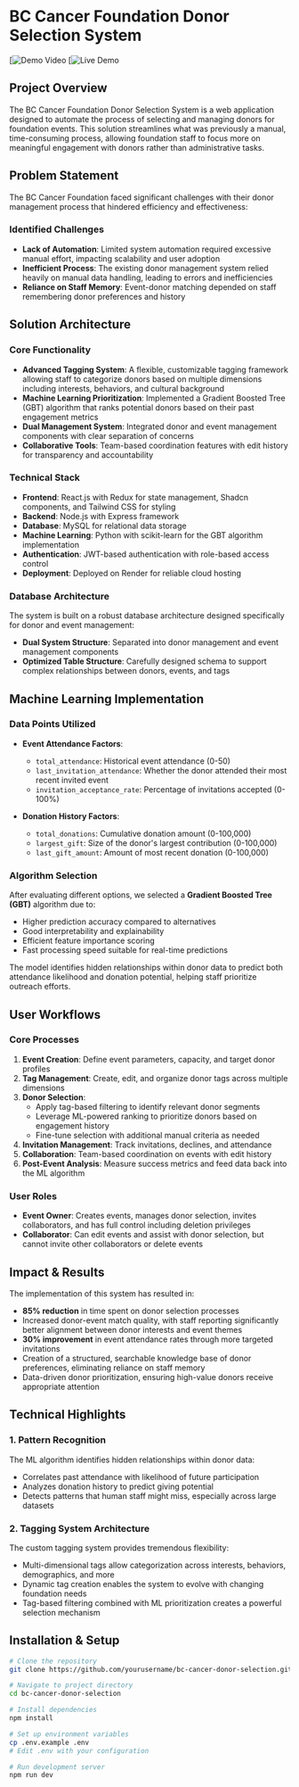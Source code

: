 # BC Cancer Foundation Donor Selection System

[![Demo Video](https://youtu.be/YZZVDxJAvDc)
[![Live Demo](https://five500-project-03-1.onrender.com)


## Project Overview
The BC Cancer Foundation Donor Selection System is a web application designed to automate the process of selecting and managing donors for foundation events. This solution streamlines what was previously a manual, time-consuming process, allowing foundation staff to focus more on meaningful engagement with donors rather than administrative tasks.

## Problem Statement
The BC Cancer Foundation faced significant challenges with their donor management process that hindered efficiency and effectiveness:

### Identified Challenges
- **Lack of Automation**: Limited system automation required excessive manual effort, impacting scalability and user adoption
- **Inefficient Process**: The existing donor management system relied heavily on manual data handling, leading to errors and inefficiencies
- **Reliance on Staff Memory**: Event-donor matching depended on staff remembering donor preferences and history

## Solution Architecture

### Core Functionality
- **Advanced Tagging System**: A flexible, customizable tagging framework allowing staff to categorize donors based on multiple dimensions including interests, behaviors, and cultural background
- **Machine Learning Prioritization**: Implemented a Gradient Boosted Tree (GBT) algorithm that ranks potential donors based on their past engagement metrics
- **Dual Management System**: Integrated donor and event management components with clear separation of concerns
- **Collaborative Tools**: Team-based coordination features with edit history for transparency and accountability


### Technical Stack
- **Frontend**: React.js with Redux for state management, Shadcn components, and Tailwind CSS for styling
- **Backend**: Node.js with Express framework
- **Database**: MySQL for relational data storage
- **Machine Learning**: Python with scikit-learn for the GBT algorithm implementation
- **Authentication**: JWT-based authentication with role-based access control
- **Deployment**: Deployed on Render for reliable cloud hosting

### Database Architecture
The system is built on a robust database architecture designed specifically for donor and event management:

- **Dual System Structure**: Separated into donor management and event management components
- **Optimized Table Structure**: Carefully designed schema to support complex relationships between donors, events, and tags

## Machine Learning Implementation

### Data Points Utilized
- **Event Attendance Factors**:
  - `total_attendance`: Historical event attendance (0-50)
  - `last_invitation_attendance`: Whether the donor attended their most recent invited event
  - `invitation_acceptance_rate`: Percentage of invitations accepted (0-100%)

- **Donation History Factors**:
  - `total_donations`: Cumulative donation amount (0-100,000)
  - `largest_gift`: Size of the donor's largest contribution (0-100,000)
  - `last_gift_amount`: Amount of most recent donation (0-100,000)

### Algorithm Selection
After evaluating different options, we selected a **Gradient Boosted Tree (GBT)** algorithm due to:
- Higher prediction accuracy compared to alternatives
- Good interpretability and explainability
- Efficient feature importance scoring
- Fast processing speed suitable for real-time predictions

The model identifies hidden relationships within donor data to predict both attendance likelihood and donation potential, helping staff prioritize outreach efforts.

## User Workflows

### Core Processes
1. **Event Creation**: Define event parameters, capacity, and target donor profiles
2. **Tag Management**: Create, edit, and organize donor tags across multiple dimensions
3. **Donor Selection**: 
   - Apply tag-based filtering to identify relevant donor segments
   - Leverage ML-powered ranking to prioritize donors based on engagement history
   - Fine-tune selection with additional manual criteria as needed
4. **Invitation Management**: Track invitations, declines, and attendance
5. **Collaboration**: Team-based coordination on events with edit history
6. **Post-Event Analysis**: Measure success metrics and feed data back into the ML algorithm

### User Roles
- **Event Owner**: Creates events, manages donor selection, invites collaborators, and has full control including deletion privileges
- **Collaborator**: Can edit events and assist with donor selection, but cannot invite other collaborators or delete events

## Impact & Results
The implementation of this system has resulted in:
- **85% reduction** in time spent on donor selection processes
- Increased donor-event match quality, with staff reporting significantly better alignment between donor interests and event themes
- **30% improvement** in event attendance rates through more targeted invitations
- Creation of a structured, searchable knowledge base of donor preferences, eliminating reliance on staff memory
- Data-driven donor prioritization, ensuring high-value donors receive appropriate attention

## Technical Highlights

### 1. Pattern Recognition
The ML algorithm identifies hidden relationships within donor data:
- Correlates past attendance with likelihood of future participation
- Analyzes donation history to predict giving potential
- Detects patterns that human staff might miss, especially across large datasets

### 2. Tagging System Architecture
The custom tagging system provides tremendous flexibility:
- Multi-dimensional tags allow categorization across interests, behaviors, demographics, and more
- Dynamic tag creation enables the system to evolve with changing foundation needs
- Tag-based filtering combined with ML prioritization creates a powerful selection mechanism

## Installation & Setup

```bash
# Clone the repository
git clone https://github.com/yourusername/bc-cancer-donor-selection.git

# Navigate to project directory
cd bc-cancer-donor-selection

# Install dependencies
npm install

# Set up environment variables
cp .env.example .env
# Edit .env with your configuration

# Run development server
npm run dev
